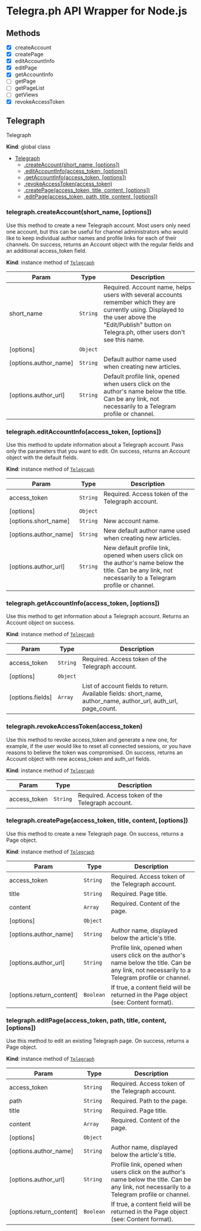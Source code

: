 # Telegra.ph API Wrapper for Node.js

## Methods

- [x] createAccount
- [x] createPage
- [x] editAccountInfo
- [x] editPage
- [x] getAccountInfo
- [ ] getPage
- [ ] getPageList
- [ ] getViews
- [x] revokeAccessToken

<a name="Telegraph"></a>

## Telegraph

Telegraph

**Kind**: global class

- [Telegraph](#Telegraph)
  - [.createAccount(short_name, [options])](#Telegraph+createAccount)
  - [.editAccountInfo(access_token, [options])](#Telegraph+editAccountInfo)
  - [.getAccountInfo(access_token, [options])](#Telegraph+getAccountInfo)
  - [.revokeAccessToken(access_token)](#Telegraph+revokeAccessToken)
  - [.createPage(access_token, title, content, [options])](#Telegraph+createPage)
  - [.editPage(access_token, path, title, content, [options])](#Telegraph+editPage)

<a name="Telegraph+createAccount"></a>

### telegraph.createAccount(short_name, [options])

Use this method to create a new Telegraph account. Most users only need one account, but this can be useful for channel administrators who would like to keep individual author names and profile links for each of their channels. On success, returns an Account object with the regular fields and an additional access_token field.

**Kind**: instance method of [<code>Telegraph</code>](#Telegraph)

| Param                 | Type                | Description                                                                                                                                                                                              |
| --------------------- | ------------------- | -------------------------------------------------------------------------------------------------------------------------------------------------------------------------------------------------------- |
| short_name            | <code>String</code> | Required. Account name, helps users with several accounts remember which they are currently using. Displayed to the user above the "Edit/Publish" button on Telegra.ph, other users don't see this name. |
| [options]             | <code>Object</code> |                                                                                                                                                                                                          |
| [options.author_name] | <code>String</code> | Default author name used when creating new articles.                                                                                                                                                     |
| [options.author_url]  | <code>String</code> | Default profile link, opened when users click on the author's name below the title. Can be any link, not necessarily to a Telegram profile or channel.                                                   |

<a name="Telegraph+editAccountInfo"></a>

### telegraph.editAccountInfo(access_token, [options])

Use this method to update information about a Telegraph account. Pass only the parameters that you want to edit. On success, returns an Account object with the default fields.

**Kind**: instance method of [<code>Telegraph</code>](#Telegraph)

| Param                 | Type                | Description                                                                                                                                                |
| --------------------- | ------------------- | ---------------------------------------------------------------------------------------------------------------------------------------------------------- |
| access_token          | <code>String</code> | Required. Access token of the Telegraph account.                                                                                                           |
| [options]             | <code>Object</code> |                                                                                                                                                            |
| [options.short_name]  | <code>String</code> | New account name.                                                                                                                                          |
| [options.author_name] | <code>String</code> | New default author name used when creating new articles.                                                                                                   |
| [options.author_url]  | <code>String</code> | New default profile link, opened when users click on the author's name below the title. Can be any link, not necessarily to a Telegram profile or channel. |

<a name="Telegraph+getAccountInfo"></a>

### telegraph.getAccountInfo(access_token, [options])

Use this method to get information about a Telegraph account. Returns an Account object on success.

**Kind**: instance method of [<code>Telegraph</code>](#Telegraph)

| Param            | Type                | Description                                                                                                    |
| ---------------- | ------------------- | -------------------------------------------------------------------------------------------------------------- |
| access_token     | <code>String</code> | Required. Access token of the Telegraph account.                                                               |
| [options]        | <code>Object</code> |                                                                                                                |
| [options.fields] | <code>Array</code>  | List of account fields to return. Available fields: short_name, author_name, author_url, auth_url, page_count. |

<a name="Telegraph+revokeAccessToken"></a>

### telegraph.revokeAccessToken(access_token)

Use this method to revoke access_token and generate a new one, for example, if the user would like to reset all connected sessions, or you have reasons to believe the token was compromised. On success, returns an
Account object with new access_token and auth_url fields.

**Kind**: instance method of [<code>Telegraph</code>](#Telegraph)

| Param        | Type                | Description                                      |
| ------------ | ------------------- | ------------------------------------------------ |
| access_token | <code>String</code> | Required. Access token of the Telegraph account. |

<a name="Telegraph+createPage"></a>

### telegraph.createPage(access_token, title, content, [options])

Use this method to create a new Telegraph page. On success, returns a Page object.

**Kind**: instance method of [<code>Telegraph</code>](#Telegraph)

| Param                    | Type                 | Description                                                                                                                                    |
| ------------------------ | -------------------- | ---------------------------------------------------------------------------------------------------------------------------------------------- |
| access_token             | <code>String</code>  | Required. Access token of the Telegraph account.                                                                                               |
| title                    | <code>String</code>  | Required. Page title.                                                                                                                          |
| content                  | <code>Array</code>   | Required. Content of the page.                                                                                                                 |
| [options]                | <code>Object</code>  |                                                                                                                                                |
| [options.author_name]    | <code>String</code>  | Author name, displayed below the article's title.                                                                                              |
| [options.author_url]     | <code>String</code>  | Profile link, opened when users click on the author's name below the title. Can be any link, not necessarily to a Telegram profile or channel. |
| [options.return_content] | <code>Boolean</code> | If true, a content field will be returned in the Page object (see: Content format).                                                            |

<a name="Telegraph+editPage"></a>

### telegraph.editPage(access_token, path, title, content, [options])

Use this method to edit an existing Telegraph page. On success, returns a Page object.

**Kind**: instance method of [<code>Telegraph</code>](#Telegraph)

| Param                    | Type                 | Description                                                                                                                                    |
| ------------------------ | -------------------- | ---------------------------------------------------------------------------------------------------------------------------------------------- |
| access_token             | <code>String</code>  | Required. Access token of the Telegraph account.                                                                                               |
| path                     | <code>String</code>  | Required. Path to the page.                                                                                                                    |
| title                    | <code>String</code>  | Required. Page title.                                                                                                                          |
| content                  | <code>Array</code>   | Required. Content of the page.                                                                                                                 |
| [options]                | <code>Object</code>  |                                                                                                                                                |
| [options.author_name]    | <code>String</code>  | Author name, displayed below the article's title.                                                                                              |
| [options.author_url]     | <code>String</code>  | Profile link, opened when users click on the author's name below the title. Can be any link, not necessarily to a Telegram profile or channel. |
| [options.return_content] | <code>Boolean</code> | If true, a content field will be returned in the Page object (see: Content format).                                                            |
